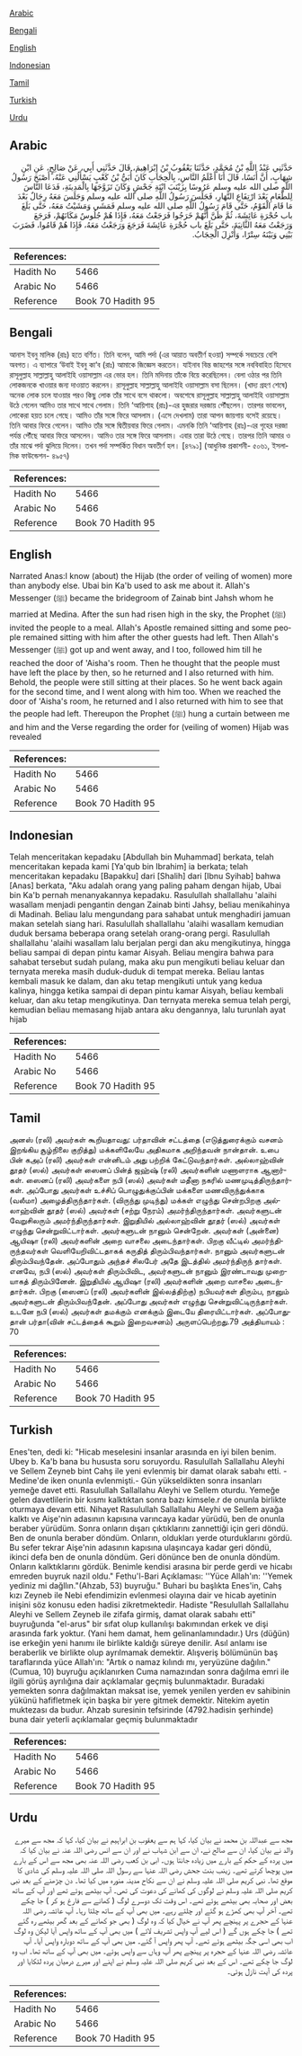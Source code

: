 [Arabic](#arabic)

[Bengali](#bengali)

[English](#english)

[Indonesian](#indonesian)

[Tamil](#tamil)

[Turkish](#turkish)

[Urdu](#urdu)

## Arabic


<div dir="rtl" lang="ar" style={{fontSize:'larger',backgroundColor:'#f8f9fa',padding:20}}>
حَدَّثَنِي عَبْدُ اللَّهِ بْنُ مُحَمَّدٍ، حَدَّثَنَا يَعْقُوبُ بْنُ إِبْرَاهِيمَ، قَالَ حَدَّثَنِي أَبِي، عَنْ صَالِحٍ، عَنِ ابْنِ شِهَابٍ، أَنَّ أَنَسًا، قَالَ أَنَا أَعْلَمُ النَّاسِ، بِالْحِجَابِ كَانَ أُبَىُّ بْنُ كَعْبٍ يَسْأَلُنِي عَنْهُ، أَصْبَحَ رَسُولُ اللَّهِ صلى الله عليه وسلم عَرُوسًا بِزَيْنَبَ ابْنَةِ جَحْشٍ وَكَانَ تَزَوَّجَهَا بِالْمَدِينَةِ، فَدَعَا النَّاسَ لِلطَّعَامِ بَعْدَ ارْتِفَاعِ النَّهَارِ، فَجَلَسَ رَسُولُ اللَّهِ صلى الله عليه وسلم وَجَلَسَ مَعَهُ رِجَالٌ بَعْدَ مَا قَامَ الْقَوْمُ، حَتَّى قَامَ رَسُولُ اللَّهِ صلى الله عليه وسلم فَمَشَى وَمَشَيْتُ مَعَهُ، حَتَّى بَلَغَ باب حُجْرَةِ عَائِشَةَ، ثُمَّ ظَنَّ أَنَّهُمْ خَرَجُوا فَرَجَعْتُ مَعَهُ، فَإِذَا هُمْ جُلُوسٌ مَكَانَهُمْ، فَرَجَعَ وَرَجَعْتُ مَعَهُ الثَّانِيَةَ، حَتَّى بَلَغَ باب حُجْرَةِ عَائِشَةَ فَرَجَعَ وَرَجَعْتُ مَعَهُ، فَإِذَا هُمْ قَامُوا، فَضَرَبَ بَيْنِي وَبَيْنَهُ سِتْرًا، وَأُنْزِلَ الْحِجَابُ‏.‏
</div>
<div style={{backgroundColor:'#f8f9fa',padding:20, marginBottom: 10}}><table> <thead> <tr> <th>References:</th> <th></th> </tr> </thead> <tbody><tr><td>Hadith No</td><td>5466</td></tr><tr><td>Arabic No</td><td>5466</td></tr><tr><td>Reference</td><td>Book 70 Hadith 95</td></tr></tbody></table></div>

## Bengali


<div dir="ltr" lang="bn" style={{fontSize:'larger',backgroundColor:'#f8f9fa',padding:20}}>
আনাস ইবনু মালিক (রাঃ) হতে বর্ণিত। তিনি বলেন, আমি পর্দা (এর আয়াত অবতীর্ণ হওয়া) সম্পর্কে সবচেয়ে বেশি অবগত। এ ব্যাপারে ‘উবাই ইবনু কা‘ব (রাঃ) আমাকে জিজ্ঞেস করতেন। যাইনাব বিন্ত জাহশের সঙ্গে নববিবাহিত হিসেবে রাসূলুল্লাহ সাল্লাল্লাহু আলাইহি ওয়াসাল্লাম এর ভোর হল। তিনি মদিনায় তাঁকে বিয়ে করেছিলেন। বেলা ওঠার পর তিনি লোকজনকে খাওয়ার জন্য দাওয়াত করলেন। রাসূলুল্লাহ সাল্লাল্লাহু আলাইহি ওয়াসাল্লাম বসা ছিলেন। (খাদ্য গ্রহণ শেষে) অনেক লোক চলে যাওয়ার পরও কিছু লোক তাঁর সাথে বসে থাকলো। অবশেষে রাসূলুল্লাহ সাল্লাল্লাহু আলাইহি ওয়াসাল্লাম উঠে গেলেন আমিও তার সাথে সাথে গেলাম। তিনি ‘আয়িশাহ (রাঃ)-এর হুজরার দরজায় পৌঁছলেন। তারপর ভাবলেন, লোকেরা হয়ত চলে গেছে। আমিও তাঁর সঙ্গে ফিরে আসলাম। (এসে দেখলাম) তারা আপন জায়গায় বসেই রয়েছে। তিনি আবার ফিরে গেলেন। আমিও তাঁর সঙ্গে দ্বিতীয়বার ফিরে গেলাম। এমনকি তিনি ‘আয়িশাহ (রাঃ)-এর গৃহের দরজা পর্যন্ত পৌঁছে আবার ফিরে আসলেন। আমিও তার সঙ্গে ফিরে আসলাম। এবার তারা উঠে গেছে। তারপর তিনি আমার ও তাঁর মাঝে পর্দা ঝুলিয়ে দিলেন। তখন পর্দা সম্পর্কিত বিধান অবতীর্ণ হল। [৪৭৯১] (আধুনিক প্রকাশনী- ৫০৬১, ইসলামিক ফাউন্ডেশন- ৪৯৫৭)
</div>
<div style={{backgroundColor:'#f8f9fa',padding:20, marginBottom: 10}}><table> <thead> <tr> <th>References:</th> <th></th> </tr> </thead> <tbody><tr><td>Hadith No</td><td>5466</td></tr><tr><td>Arabic No</td><td>5466</td></tr><tr><td>Reference</td><td>Book 70 Hadith 95</td></tr></tbody></table></div>

## English


<div dir="ltr" lang="en" style={{fontSize:'larger',backgroundColor:'#f8f9fa',padding:20}}>
Narrated Anas:I know (about) the Hijab (the order of veiling of women) more than anybody else. Ubai bin Ka'b used to ask me about it. Allah's Messenger (ﷺ) became the bridegroom of Zainab bint Jahsh whom he married at Medina. After the sun had risen high in the sky, the Prophet (ﷺ) invited the people to a meal. Allah's Apostle remained sitting and some people remained sitting with him after the other guests had left. Then Allah's Messenger (ﷺ) got up and went away, and I too, followed him till he reached the door of 'Aisha's room. Then he thought that the people must have left the place by then, so he returned and I also returned with him. Behold, the people were still sitting at their places. So he went back again for the second time, and I went along with him too. When we reached the door of 'Aisha's room, he returned and I also returned with him to see that the people had left. Thereupon the Prophet (ﷺ) hung a curtain between me and him and the Verse regarding the order for (veiling of women) Hijab was revealed
</div>
<div style={{backgroundColor:'#f8f9fa',padding:20, marginBottom: 10}}><table> <thead> <tr> <th>References:</th> <th></th> </tr> </thead> <tbody><tr><td>Hadith No</td><td>5466</td></tr><tr><td>Arabic No</td><td>5466</td></tr><tr><td>Reference</td><td>Book 70 Hadith 95</td></tr></tbody></table></div>

## Indonesian


<div dir="ltr" lang="id" style={{fontSize:'larger',backgroundColor:'#f8f9fa',padding:20}}>
Telah menceritakan kepadaku [Abdullah bin Muhammad] berkata, telah menceritakan kepada kami [Ya'qub bin Ibrahim] ia berkata; telah menceritakan kepadaku [Bapakku] dari [Shalih] dari [Ibnu Syihab] bahwa [Anas] berkata, "Aku adalah orang yang paling paham dengan hijab, Ubai bin Ka'b pernah menanyakannya kepadaku. Rasulullah shallallahu 'alaihi wasallam menjadi pengantin dengan Zainab binti Jahsy, beliau menikahinya di Madinah. Beliau lalu mengundang para sahabat untuk menghadiri jamuan makan setelah siang hari. Rasulullah shallallahu 'alaihi wasallam kemudian duduk bersama beberapa orang setelah orang-orang pergi. Rasulullah shallallahu 'alaihi wasallam lalu berjalan pergi dan aku mengikutinya, hingga beliau sampai di depan pintu kamar Aisyah. Beliau mengira bahwa para sahabat tersebut sudah pulang, maka aku pun mengikuti beliau keluar dan ternyata mereka masih duduk-duduk di tempat mereka. Beliau lantas kembali masuk ke dalam, dan aku tetap mengikuti untuk yang kedua kalinya, hingga ketika sampai di depan pintu kamar Aisyah, beliau kembali keluar, dan aku tetap mengikutinya. Dan ternyata mereka semua telah pergi, kemudian beliau memasang hijab antara aku dengannya, lalu turunlah ayat hijab
</div>
<div style={{backgroundColor:'#f8f9fa',padding:20, marginBottom: 10}}><table> <thead> <tr> <th>References:</th> <th></th> </tr> </thead> <tbody><tr><td>Hadith No</td><td>5466</td></tr><tr><td>Arabic No</td><td>5466</td></tr><tr><td>Reference</td><td>Book 70 Hadith 95</td></tr></tbody></table></div>

## Tamil


<div dir="ltr" lang="ta" style={{fontSize:'larger',backgroundColor:'#f8f9fa',padding:20}}>
அனஸ் (ரலி) அவர்கள் கூறியதாவது: பர்தாவின் சட்டத்தை (எடுத்துரைக்கும் வசனம் இறங்கிய சூழ்நிலை குறித்து) மக்களிலேயே அதிகமாக அறிந்தவன் நான்தான். உபை பின் கஅப் (ரலி) அவர்கள் என்னிடம் அது பற்றிக் கேட்டுவந்தார்கள். அல்லாஹ்வின் தூதர் (ஸல்) அவர்கள் ஸைனப் பின்த் ஜஹ்ஷ் (ரலி) அவர்களின் மணாளராக ஆனார்கள். ஸைனப் (ரலி) அவர்களை நபி (ஸல்) அவர்கள் மதீனா நகரில் மணமுடித்திருந்தார்கள். அப்போது அவர்கள் உச்சிப் பொழுதுக்குப்பின் மக்களை மணவிருந்துக்காக (வலீமா) அழைத்திருந்தார்கள். (விருந்து முடிந்து) மக்கள் எழுந்து சென்றபிறகு அல்லாஹ்வின் தூதர் (ஸல்) அவர்கள் (சற்று நேரம்) அமர்ந்திருந்தார்கள். அவர்களுடன் வேறுசிலரும் அமர்ந்திருந்தார்கள். இறுதியில் அல்லாஹ்வின் தூதர் (ஸல்) அவர்கள் எழுந்து சென்றுவிட்டார்கள். அவர்களுடன் நானும் சென்றேன். அவர்கள் (அன்னை) ஆயிஷா (ரலி) அவர்களின் அறை வாசலை அடைந்தார்கள். பிறகு வீட்டில் அமர்ந்திருந்தவர்கள் வெளியேறிவிட்டதாகக் கருதித் திரும்பிவந்தார்கள். நானும் அவர்களுடன் திரும்பிவந்தேன். அப்போதும் அந்தச் சிலபேர் அதே இடத்தில் அமர்ந்திருந் தார்கள். எனவே, நபி (ஸல்) அவர்கள் திரும்பிவிட, அவர்களுடன் நானும் இரண்டாவது முறையாகத் திரும்பினேன். இறுதியில் ஆயிஷா (ரலி) அவர்களின் அறை வாசலை அடைந்தார்கள். பிறகு (ஸைனப் (ரலி) அவர்களின் இல்லத்திற்கு) நபியவர்கள் திரும்ப, நானும் அவர்களுடன் திரும்பிவந்தேன். அப்போது அவர்கள் எழுந்து சென்றுவிட்டிருந்தார்கள். உடனே நபி (ஸல்) அவர்கள் தமக்கும் எனக்கும் இடையே திரையிட்டார்கள். அப்போதுதான் பர்தா(வின் சட்டத்தைக் கூறும் இறைவசனம்) அருளப்பெற்றது.79 அத்தியாயம் : 70
</div>
<div style={{backgroundColor:'#f8f9fa',padding:20, marginBottom: 10}}><table> <thead> <tr> <th>References:</th> <th></th> </tr> </thead> <tbody><tr><td>Hadith No</td><td>5466</td></tr><tr><td>Arabic No</td><td>5466</td></tr><tr><td>Reference</td><td>Book 70 Hadith 95</td></tr></tbody></table></div>

## Turkish


<div dir="ltr" lang="tr" style={{fontSize:'larger',backgroundColor:'#f8f9fa',padding:20}}>
Enes'ten, dedi ki: "Hicab meselesini insanlar arasında en iyi bilen benim. Ubey b. Ka'b bana bu hususta soru soruyordu. Rasulullah Sallallahu Aleyhi ve Sellem Zeyneb bint Cahş ile yeni evlenmiş bir damat olarak sabahı etti. -Medine'de iken onunla evlenmişti.- Gün yükseldikten sonra insanları yemeğe davet etti. Rasulullah Sallallahu Aleyhi ve Sellem oturdu. Yemeğe gelen davetlilerin bir kısmı kalktıktan sonra bazı kimsele.r de onunla birlikte oturmaya devam etti. Nihayet Rasulullah Sallallahu Aleyhi ve Sellem ayağa kalktı ve Aişe'nin adasının kapısına varıncaya kadar yürüdü, ben de onunla beraber yürüdüm. Sonra onların dışarı çıktıklarını zannettiği için geri döndü. Ben de onunla beraber döndüm. Onların, oldukları yerde oturduklarını gördü. Bu sefer tekrar Aişe'nin adasının kapısına ulaşıncaya kadar geri döndü, ikinci defa ben de onunla döndüm. Geri dönünce ben de onunla döndüm. Onların kalktıklarını gördük. Benimle kendisi arasına bir perde gerdi ve hicabı emreden buyruk nazil oldu." Fethu'l-Bari Açıklaması: ''Yüce Allah'ın: ''Yemek yediniz mi dağllın."(Ahzab, 53) buyruğu." Buhari bu başlıkta Enes'in, Cahş kızı Zeyneb ile Nebi efendimizin evlenmesi olayına dair ve hicab ayetinin inişini söz konusu eden hadisi zikretmektedir. Hadiste "Resulullah Sallallahu Aleyhi ve Sellem Zeyneb ile zifafa girmiş, damat olarak sabahı etti" buyruğunda "el-arus" bir sıfat olup kullanılışı bakımından erkek ve dişi arasında fark yoktur. (Yani hem damat, hem gelinanlamındadır.) Urs (düğün) ise erkeğin yeni hanımı ile birlikte kaldığı süreye denilir. Asıl anlamı ise beraberlik ve birlikte olup ayrılmamak demektir. Alışveriş bölümünün baş taraflarında yüce Allah'ın: "Artık o namaz kılındı mı, yeryüzüne dağılın." (Cumua, 10) buyruğu açıklanırken Cuma namazından sonra dağılma emri ile ilgili görüş ayrılığına dair açıklamalar geçmiş bulunmaktadır. Buradaki yemekten sonra dağılmaktan maksat ise, yemek yenilen yerden ev sahibinin yükünü hafifletmek için başka bir yere gitmek demektir. Nitekim ayetin muktezası da budur. Ahzab suresinin tefsirinde (4792.hadisin şerhinde) buna dair yeterli açıklamalar geçmiş bulunmaktadır
</div>
<div style={{backgroundColor:'#f8f9fa',padding:20, marginBottom: 10}}><table> <thead> <tr> <th>References:</th> <th></th> </tr> </thead> <tbody><tr><td>Hadith No</td><td>5466</td></tr><tr><td>Arabic No</td><td>5466</td></tr><tr><td>Reference</td><td>Book 70 Hadith 95</td></tr></tbody></table></div>

## Urdu


<div dir="rtl" lang="ur" style={{fontSize:'larger',backgroundColor:'#f8f9fa',padding:20}}>
مجھ سے عبداللہ بن محمد نے بیان کیا، کہا ہم سے یعقوب بن ابراہیم نے بیان کیا، کہا کہ مجھ سے میرے والد نے بیان کیا، ان سے صالح نے، ان سے ابن شہاب نے اور ان سے انس رضی اللہ عنہ نے بیان کیا کہ میں پردہ کے حکم کے بارے میں زیادہ جانتا ہوں۔ ابی بن کعب رضی اللہ عنہ بھی مجھ سے اس کے بارے میں پوچھا کرتے تھے۔ زینب بنت جحش رضی اللہ عنہا سے رسول اللہ صلی اللہ علیہ وسلم کی شادی کا موقع تھا۔ نبی کریم صلی اللہ علیہ وسلم نے ان سے نکاح مدینہ منورہ میں کیا تھا۔ دن چڑھنے کے بعد نبی کریم صلی اللہ علیہ وسلم نے لوگوں کی کھانے کی دعوت کی تھی۔ آپ بیٹھے ہوئے تھے اور آپ کے ساتھ بعض اور صحابہ بھی بیٹھے ہوئے تھے۔ اس وقت تک دوسرے لوگ ( کھانے سے فارغ ہو کر ) جا چکے تھے۔ آخر آپ بھی کھڑے ہو گئے اور چلتے رہے۔ میں بھی آپ کے ساتھ چلتا رہا۔ آپ عائشہ رضی اللہ عنہا کے حجرے پر پہنچے پھر آپ نے خیال کیا کہ وہ لوگ ( بھی جو کھانے کے بعد گھر بیٹھے رہ گئے تھے ) جا چکے ہوں گے ( اس لیے آپ واپس تشریف لائے ) میں بھی آپ کے ساتھ واپس آیا لیکن وہ لوگ اب بھی اسی جگہ بیٹھے ہوئے تھے۔ آپ پھر واپس آ گئے۔ میں بھی آپ کے ساتھ دوبارہ واپس آیا۔ آپ عائشہ رضی اللہ عنہا کے حجرہ پر پہنچے پھر آپ وہاں سے واپس ہوئے۔ میں بھی آپ کے ساتھ تھا۔ اب وہ لوگ جا چکے تھے۔ اس کے بعد نبی کریم صلی اللہ علیہ وسلم نے اپنے اور میرے درمیان پردہ لٹکایا اور پردہ کی آیت نازل ہوئی۔
</div>
<div style={{backgroundColor:'#f8f9fa',padding:20, marginBottom: 10}}><table> <thead> <tr> <th>References:</th> <th></th> </tr> </thead> <tbody><tr><td>Hadith No</td><td>5466</td></tr><tr><td>Arabic No</td><td>5466</td></tr><tr><td>Reference</td><td>Book 70 Hadith 95</td></tr></tbody></table></div>